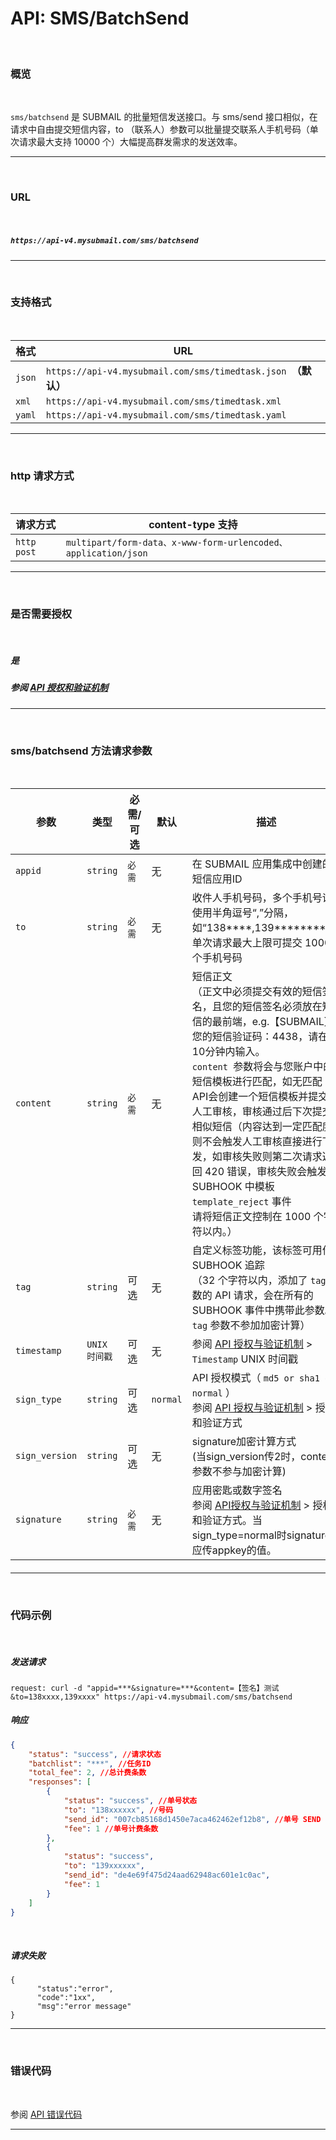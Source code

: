 # API: SMS/BatchSend

<br>

### **概览**

<br>

`sms/batchsend` 是 SUBMAIL 的批量短信发送接口。与 sms/send 接口相似，在请求中自由提交短信内容，to （联系人）参数可以批量提交联系人手机号码（单次请求最大支持 10000 个）大幅提高群发需求的发送效率。

------

<br>



### URL

<br>

#####  `https://api-v4.mysubmail.com/sms/batchsend`

------



<br>

###  **支持格式**

<br>

| 格式   | URL                                                          |
| ------ | ------------------------------------------------------------ |
| `json` | `https://api-v4.mysubmail.com/sms/timedtask.json `**（默认）** |
| `xml`  | `https://api-v4.mysubmail.com/sms/timedtask.xml`             |
| `yaml` | `https://api-v4.mysubmail.com/sms/timedtask.yaml`            |

------

<br>

### **http 请求方式**

<br>

| 请求方式    | content-type 支持                                            |
| ----------- | ------------------------------------------------------------ |
| `http post` | `multipart/form-data、x-www-form-urlencoded、application/json` |

------

<br>

### **是否需要授权**

<br>

##### 是

#####  参阅 [API 授权和验证机制](https://www.mysubmail.com/documents/VBcbe)

------


<br>

### **sms/batchsend 方法请求参数**

<br>

| 参数           | 类型          | 必需/可选 | 默认     | 描述                                                         |
| -------------- | ------------- | --------- | -------- | ------------------------------------------------------------ |
| `appid`        | `string`      | `必需`    | 无       | 在 SUBMAIL 应用集成中创建的短信应用ID                        |
| `to`           | `string`      | `必需`    | 无       | 收件人手机号码，多个手机号请使用半角逗号“,”分隔，如“138****,139********”。单次请求最大上限可提交 10000 个手机号码 |
| `content`      | `string`      | `必需`    | 无       | 短信正文<br>（正文中必须提交有效的短信签名，且您的短信签名必须放在短信的最前端，e.g.【SUBMAIL】您的短信验证码：4438，请在10分钟内输入。<br>`content `参数将会与您账户中的短信模板进行匹配，如无匹配 API会创建一个短信模板并提交到人工审核，审核通过后下次提交相似短信（内容达到一定匹配度）则不会触发人工审核直接进行下发，如审核失败则第二次请求返回 420 错误，审核失败会触发 SUBHOOK 中模板 `template_reject` 事件<br>请将短信正文控制在 1000 个字符以内。） |
| `tag`          | `string`      | 可选      | 无       | 自定义标签功能，该标签可用作 SUBHOOK 追踪<br>（32 个字符以内，添加了 `tag` 参数的 API 请求，会在所有的 SUBHOOK 事件中携带此参数。`tag` 参数不参加加密计算） |
| `timestamp`    | `UNIX 时间戳` | 可选      | 无       | 参阅 [API 授权与验证机制](https://www.mysubmail.com/documents/VBcbe)  \>  `Timestamp` UNIX 时间戳 |
| `sign_type`    | `string`      | 可选      | `normal` | API 授权模式（  `md5 or sha1 or normal` ）<br>参阅 [API 授权与验证机制](https://www.mysubmail.com/documents/VBcbe)  \>  授权和验证方式 |
| `sign_version` | `string`      | 可选      | 无       | signature加密计算方式<br>(当sign_version传2时，content参数不参与加密计算) |
| `signature`    | `string`      | `必需`    | 无       | 应用密匙或数字签名<br>参阅 [API授权与验证机制](https://www.mysubmail.com/documents/VBcbe)  \>  授权和验证方式。当sign_type=normal时signature应传appkey的值。 |

#### 

------

<br>

### **代码示例**

<br>

##### 发送请求

```
request: curl -d "appid=***&signature=***&content=【签名】测试&to=138xxxx,139xxxx" https://api-v4.mysubmail.com/sms/batchsend
```

##### 响应

```json
{
    "status": "success", //请求状态
    "batchlist": "***", //任务ID
    "total_fee": 2, //总计费条数
    "responses": [
        {
            "status": "success", //单号状态
            "to": "138xxxxxx", //号码
            "send_id": "007cb85168d1450e7aca462462ef12b8", //单号 SEND ID
            "fee": 1 //单号计费条数
        },
        {
            "status": "success",
            "to": "139xxxxxx",
            "send_id": "de4e69f475d24aad62948ac601e1c0ac",
            "fee": 1
        }
    ]
}
```

<br>

##### 请求失败


```
{
      "status":"error",
      "code":"1xx",
      "msg":"error message"
}
```

------

<br>

### **错误代码**

<br>

参阅 [API 错误代码](https://www.mysubmail.com/documents/rK2yh3)

------

